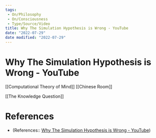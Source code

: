 ```yaml
---
tags:
 - On/Philosophy
 - On/Consciousness
 - Type/Source/Video
title: Why The Simulation Hypothesis is Wrong - YouTube
date: "2022-07-29"
date modified: "2022-07-29"
---
```


# Why The Simulation Hypothesis is Wrong - YouTube

[[Computational Theory of Mind]]
[[Chinese Room]]

[[The Knowledge Question]]

# References
- (References:: [Why The Simulation Hypothesis is Wrong - YouTube](https://www.youtube.com/watch?v=MqM_K9vL8is&list=WL&index=7))
